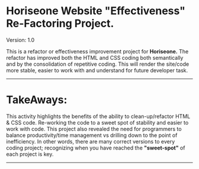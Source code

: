 # Horiseone Website "Effectiveness" Re-Factoring Project.

Version: 1.0

This is a refactor or effectiveness improvement project for **Horiseone.** The refactor has improved both the HTML and CSS coding both semantically and by the consolidation of repetitive coding. This will render the site/code more stable, easier to work with and understand for future developer task.

---
# TakeAways: 
This activity highlights the benefits of the ability to clean-up/refactor HTML & CSS code. Re-working the code to a sweet spot of stability and easier to work with code. This project also revealed the need for programmers to balance productivity/time management vs drilling down to the point of inefficiency. In other words, there are many correct versions to every coding project; recognizing when you have reached the  **"sweet-spot"** of each project is key.  

---
